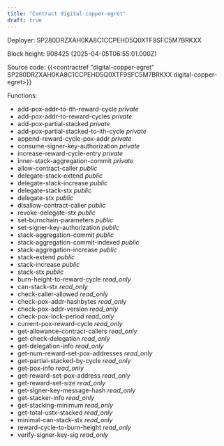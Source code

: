 ```yaml
---
title: "Contract digital-copper-egret"
draft: true
---
```

Deployer: SP280DRZXAH0KA8C1CCPEHD5Q0XTF9SFC5M7BRKXX


 



Block height: 908425 (2025-04-05T06:55:01.000Z)

Source code: {{<contractref "digital-copper-egret" SP280DRZXAH0KA8C1CCPEHD5Q0XTF9SFC5M7BRKXX digital-copper-egret>}}

Functions:

* add-pox-addr-to-ith-reward-cycle _private_
* add-pox-addr-to-reward-cycles _private_
* add-pox-partial-stacked _private_
* add-pox-partial-stacked-to-ith-cycle _private_
* append-reward-cycle-pox-addr _private_
* consume-signer-key-authorization _private_
* increase-reward-cycle-entry _private_
* inner-stack-aggregation-commit _private_
* allow-contract-caller _public_
* delegate-stack-extend _public_
* delegate-stack-increase _public_
* delegate-stack-stx _public_
* delegate-stx _public_
* disallow-contract-caller _public_
* revoke-delegate-stx _public_
* set-burnchain-parameters _public_
* set-signer-key-authorization _public_
* stack-aggregation-commit _public_
* stack-aggregation-commit-indexed _public_
* stack-aggregation-increase _public_
* stack-extend _public_
* stack-increase _public_
* stack-stx _public_
* burn-height-to-reward-cycle _read_only_
* can-stack-stx _read_only_
* check-caller-allowed _read_only_
* check-pox-addr-hashbytes _read_only_
* check-pox-addr-version _read_only_
* check-pox-lock-period _read_only_
* current-pox-reward-cycle _read_only_
* get-allowance-contract-callers _read_only_
* get-check-delegation _read_only_
* get-delegation-info _read_only_
* get-num-reward-set-pox-addresses _read_only_
* get-partial-stacked-by-cycle _read_only_
* get-pox-info _read_only_
* get-reward-set-pox-address _read_only_
* get-reward-set-size _read_only_
* get-signer-key-message-hash _read_only_
* get-stacker-info _read_only_
* get-stacking-minimum _read_only_
* get-total-ustx-stacked _read_only_
* minimal-can-stack-stx _read_only_
* reward-cycle-to-burn-height _read_only_
* verify-signer-key-sig _read_only_
